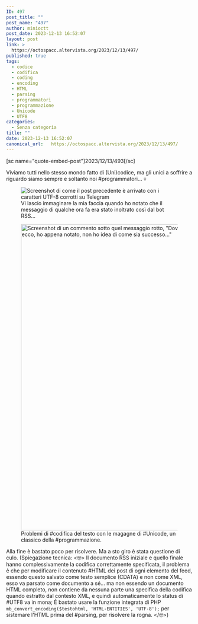 ```yaml
---
ID: 497
post_title: ""
post_name: "497"
author: minioctt
post_date: 2023-12-13 16:52:07
layout: post
link: >
  https://octospacc.altervista.org/2023/12/13/497/
published: true
tags:
  - codice
  - codifica
  - coding
  - encoding
  - HTML
  - parsing
  - programmatori
  - programmazione
  - Unicode
  - UTF8
categories:
  - Senza categoria
title: ""
date: 2023-12-13 16:52:07
canonical_url:   https://octospacc.altervista.org/2023/12/13/497/
---
```

<!-- wp:paragraph -->
<p>[sc name="quote-embed-post"]2023/12/13/493[/sc]</p>
<!-- /wp:paragraph -->

<!-- wp:paragraph -->
<p>Viviamo tutti nello stesso mondo fatto di (Uni)codice, ma gli unici a soffrire a riguardo siamo sempre e soltanto noi #programmatori... 💀️</p>
<!-- /wp:paragraph -->

<!-- wp:paragraph -->
<p></p>
<!-- /wp:paragraph -->

<!-- wp:image {"id":503,"sizeSlug":"full","linkDestination":"none"} -->
<figure class="wp-block-image size-full"><img src="{{site.cdnurl}}/assets/uploads/2023/12/image-5.png" alt="Screenshot di come il post precedente è arrivato con i caratteri UTF-8 corrotti su Telegram" class="wp-image-503"/><figcaption class="wp-element-caption">Vi lascio immaginare la mia faccia quando ho notato che il messaggio di qualche ora fa era stato inoltrato così dal bot RSS...</figcaption></figure>
<!-- /wp:image -->

<!-- wp:paragraph -->
<p></p>
<!-- /wp:paragraph -->

<!-- wp:image {"id":504,"width":"826px","height":"auto","sizeSlug":"large","linkDestination":"none"} -->
<figure class="wp-block-image size-large is-resized"><img src="{{site.cdnurl}}/assets/uploads/2023/12/xdtj4vcd-960x670.jpeg" alt="Screenshot di un commento sotto quel messaggio rotto, &quot;Dovresti convertire la codifica del testo&quot; e la mia risposta &quot;si ecco, ho appena notato, non ho idea di come sia successo...&quot;" class="wp-image-504" style="width:826px;height:auto"/><figcaption class="wp-element-caption">Problemi di #codifica del testo con le magagne di #Unicode, un classico della #programmazione.</figcaption></figure>
<!-- /wp:image -->

<!-- wp:paragraph -->
<p></p>
<!-- /wp:paragraph -->

<!-- wp:paragraph -->
<p>Alla fine è bastato poco per risolvere. Ma a sto giro è stata questione di culo. (Spiegazione tecnica: &lt;🤓️> Il documento RSS iniziale e quello finale hanno complessivamente la codifica correttamente specificata, il problema è che per modificare il contenuto #HTML dei post di ogni elemento del feed, essendo questo salvato come testo semplice (CDATA) e non come XML, esso va parsato come documento a sé... ma non essendo un documento HTML completo, non contiene da nessuna parte una specifica della codifica quando estratto dal contesto XML, e quindi automaticamente lo status di #UTF8 va in mona; È bastato usare la funzione integrata di PHP <code>mb_convert_encoding($testohtml, 'HTML-ENTITIES', 'UTF-8');</code> per sistemare l'HTML prima del #parsing, per risolvere la rogna. &lt;/🤓️>)</p>
<!-- /wp:paragraph -->